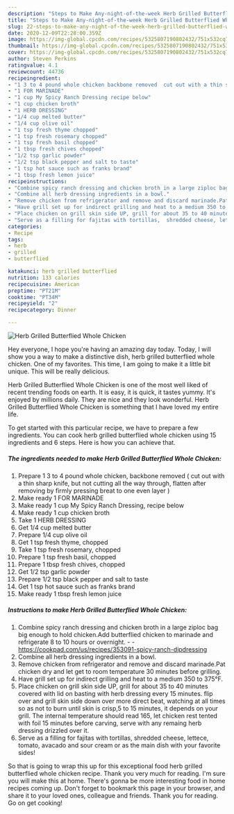 ```yaml
---
description: "Steps to Make Any-night-of-the-week Herb Grilled Butterflied Whole Chicken"
title: "Steps to Make Any-night-of-the-week Herb Grilled Butterflied Whole Chicken"
slug: 22-steps-to-make-any-night-of-the-week-herb-grilled-butterflied-whole-chicken
date: 2020-12-09T22:28:00.359Z
image: https://img-global.cpcdn.com/recipes/5325807190802432/751x532cq70/herb-grilled-butterflied-whole-chicken-recipe-main-photo.jpg
thumbnail: https://img-global.cpcdn.com/recipes/5325807190802432/751x532cq70/herb-grilled-butterflied-whole-chicken-recipe-main-photo.jpg
cover: https://img-global.cpcdn.com/recipes/5325807190802432/751x532cq70/herb-grilled-butterflied-whole-chicken-recipe-main-photo.jpg
author: Steven Perkins
ratingvalue: 4.1
reviewcount: 44736
recipeingredient:
- "1 3 to 4 pound whole chicken backbone removed  cut out with a thin sharp knife but not cutting all the way through flatten after removing by firmly pressing breat to one even layer "
- "1 FOR MARINADE"
- "1 cup My Spicy Ranch Dressing recipe below"
- "1 cup chicken broth"
- "1 HERB DRESSING"
- "1/4 cup melted butter"
- "1/4 cup olive oil"
- "1 tsp fresh thyme chopped"
- "1 tsp fresh rosemary chopped"
- "1 tsp fresh basil chopped"
- "1 tbsp fresh chives chopped"
- "1/2 tsp garlic powder"
- "1/2 tsp black pepper and salt to taste"
- "1 tsp hot sauce such as franks brand"
- "1 tbsp fresh lemon juice"
recipeinstructions:
- "Combine spicy ranch dressing and chicken broth in a large ziploc bag big enough to hold chicken.Add butterflied chicken to marinade and refrigerate 8 to 10 hours or overnight.  https://cookpad.com/us/recipes/353091-spicy-ranch-dipdressing"
- "Combine all herb dressing ingredients in a bowl."
- "Remove chicken from refrigerator and remove and discard marinade.Pat chicken dry and let get to room temperature 30 minutes before grilling."
- "Have grill set up for indirect grilling and heat to a medium 350 to 375°F."
- "Place chicken on grill skin side UP, grill for about 35 to 40 minutes covered with lid on basting with herb dressing every 15 minutes. flip over and grill skin side down over more direct beat, watching at all times so as not to burn until skin is crisp,5 to 15 minutes, it depends on your grill. The internal temperature should read 165, let chicken rest tented with foil 15 minutes before carving, serve with any remaing herb dressing drizzled over it."
- "Serve as a filling for fajitas with tortillas,  shredded cheese, lettece, tomato, avacado and sour cream or as the main dish with your favorite sides!"
categories:
- Recipe
tags:
- herb
- grilled
- butterflied

katakunci: herb grilled butterflied 
nutrition: 133 calories
recipecuisine: American
preptime: "PT21M"
cooktime: "PT34M"
recipeyield: "2"
recipecategory: Dinner

---
```



![Herb Grilled Butterflied Whole Chicken](https://img-global.cpcdn.com/recipes/5325807190802432/751x532cq70/herb-grilled-butterflied-whole-chicken-recipe-main-photo.jpg)

Hey everyone, I hope you're having an amazing day today. Today, I will show you a way to make a distinctive dish, herb grilled butterflied whole chicken. One of my favorites. This time, I am going to make it a little bit unique. This will be really delicious.



Herb Grilled Butterflied Whole Chicken is one of the most well liked of recent trending foods on earth. It is easy, it is quick, it tastes yummy. It's enjoyed by millions daily. They are nice and they look wonderful. Herb Grilled Butterflied Whole Chicken is something that I have loved my entire life.


To get started with this particular recipe, we have to prepare a few ingredients. You can cook herb grilled butterflied whole chicken using 15 ingredients and 6 steps. Here is how you can achieve that.

<!--inarticleads1-->

##### The ingredients needed to make Herb Grilled Butterflied Whole Chicken:

1. Prepare 1 3 to 4 pound whole chicken, backbone removed ( cut out with a thin sharp knife, but not cutting all the way through, flatten after removing by firmly pressing breat to one even layer )
1. Make ready 1 FOR MARINADE
1. Make ready 1 cup My Spicy Ranch Dressing, recipe below
1. Make ready 1 cup chicken broth
1. Take 1 HERB DRESSING
1. Get 1/4 cup melted butter
1. Prepare 1/4 cup olive oil
1. Get 1 tsp fresh thyme, chopped
1. Take 1 tsp fresh rosemary, chopped
1. Prepare 1 tsp fresh basil, chopped
1. Prepare 1 tbsp fresh chives, chopped
1. Get 1/2 tsp garlic powder
1. Prepare 1/2 tsp black pepper and salt to taste
1. Get 1 tsp hot sauce such as franks brand
1. Make ready 1 tbsp fresh lemon juice




<!--inarticleads2-->

##### Instructions to make Herb Grilled Butterflied Whole Chicken:

1. Combine spicy ranch dressing and chicken broth in a large ziploc bag big enough to hold chicken.Add butterflied chicken to marinade and refrigerate 8 to 10 hours or overnight. -  - https://cookpad.com/us/recipes/353091-spicy-ranch-dipdressing
1. Combine all herb dressing ingredients in a bowl.
1. Remove chicken from refrigerator and remove and discard marinade.Pat chicken dry and let get to room temperature 30 minutes before grilling.
1. Have grill set up for indirect grilling and heat to a medium 350 to 375°F.
1. Place chicken on grill skin side UP, grill for about 35 to 40 minutes covered with lid on basting with herb dressing every 15 minutes. flip over and grill skin side down over more direct beat, watching at all times so as not to burn until skin is crisp,5 to 15 minutes, it depends on your grill. The internal temperature should read 165, let chicken rest tented with foil 15 minutes before carving, serve with any remaing herb dressing drizzled over it.
1. Serve as a filling for fajitas with tortillas,  shredded cheese, lettece, tomato, avacado and sour cream or as the main dish with your favorite sides!




So that is going to wrap this up for this exceptional food herb grilled butterflied whole chicken recipe. Thank you very much for reading. I'm sure you will make this at home. There's gonna be more interesting food in home recipes coming up. Don't forget to bookmark this page in your browser, and share it to your loved ones, colleague and friends. Thank you for reading. Go on get cooking!
